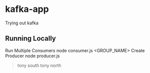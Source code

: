 # kafka-app

Trying out kafka

## Running Locally

Run Multiple Consumers
node consumer.js <GROUP_NAME>
Create Producer
node producer.js

> tony south
> tony north

